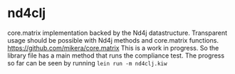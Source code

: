 # nd4clj

core.matrix implementation backed by the Nd4j datastructure.  Transparent usage should be possible with Nd4j methods and 
core.matrix functions.
https://github.com/mikera/core.matrix
This is a work in progress.  So the library file has a main method that runs the compliance test. The progress
so far can be seen by running ```lein run -m nd4clj.kiw```
